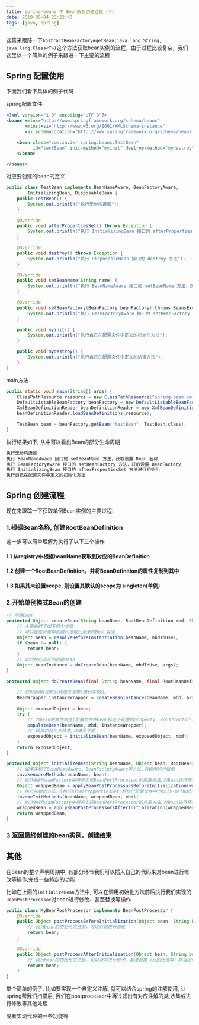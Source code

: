 ```yaml
---
title: spring-beans 中 Bean解析创建过程（下）
date: 2019-05-04 23:22:43
tags: [java, spring]
---
```


这篇来跟踪一下`AbstractBeanFactory#getBean(java.lang.String, java.lang.Class<T>)`这个方法获取bean实例的流程，由于过程比较复杂，我们这里以一个简单的例子来跟进一下主要的流程

## Spring 配置使用

下面我们看下具体的例子代码

spring配置文件

```xml
<?xml version="1.0" encoding="UTF-8"?>
<beans xmlns="http://www.springframework.org/schema/beans"
       xmlns:xsi="http://www.w3.org/2001/XMLSchema-instance"
       xsi:schemaLocation="http://www.springframework.org/schema/beans http://www.springframework.org/schema/beans/spring-beans.xsd">

    <bean class="com.zavier.spring.beans.TestBean"
          id="testBean" init-method="myinit" destroy-method="mydestroy">
    </bean>

</beans>
```

<!-- more -->

对应要创建的bean的定义

```java
public class TestBean implements BeanNameAware, BeanFactoryAware,
        InitializingBean, DisposableBean {
    public TestBean() {
        System.out.println("执行无参构造器");
    }

    @Override
    public void afterPropertiesSet() throws Exception {
        System.out.println("执行 InitializingBean 接口的 afterPropertiesSet 方法进行初始化");
    }

    @Override
    public void destroy() throws Exception {
        System.out.println("执行 DisposableBean 接口的 destroy 方法");
    }

    @Override
    public void setBeanName(String name) {
        System.out.println("执行 BeanNameAware 接口的 setBeanName 方法，获取设置 Bean 名称");
    }

    @Override
    public void setBeanFactory(BeanFactory beanFactory) throws BeansException {
        System.out.println("执行 BeanFactoryAware 接口的 setBeanFactory 方法，获取设置 BeanFactory");
    }

    public void myinit() {
        System.out.println("执行自己在配置文件中定义的初始化方法");
    }

    public void mydestroy() {
        System.out.println("执行自己在配置文件中定义的结束方法");
    }
}
```

main方法

```java
public static void main(String[] args) {
    ClassPathResource resource = new ClassPathResource("spring-bean.xml");
    DefaultListableBeanFactory beanFactory = new DefaultListableBeanFactory();
    XmlBeanDefinitionReader beanDefinitionReader = new XmlBeanDefinitionReader(beanFactory);
    beanDefinitionReader.loadBeanDefinitions(resource);

    TestBean bean = beanFactory.getBean("testBean", TestBean.class);
}
```

执行结果如下, 从中可以看出Bean的部分生命周期

```java
执行无参构造器
执行 BeanNameAware 接口的 setBeanName 方法，获取设置 Bean 名称
执行 BeanFactoryAware 接口的 setBeanFactory 方法，获取设置 BeanFactory
执行 InitializingBean 接口的 afterPropertiesSet 方法进行初始化
执行自己在配置文件中定义的初始化方法
```



## Spring 创建流程

现在来跟踪一下获取单例Bean实例的主要过程:



### 1.根据Bean名称, 创建RootBeanDefinition

这一步可以简单理解为执行了以下三个操作

#### 1.1 从registry中根据beanName获取到对应的BeanDefinition

#### 1.2 创建一个RootBeanDefinition，并将BeanDefinition的属性复制到其中

#### 1.3 如果其未设置scope, 则设置其默认的scope为 singleton(单例)



### 2.开始单例模式Bean的创建

```java
// 创建Bean
protected Object createBean(String beanName, RootBeanDefinition mbd, Object[] args) {
    // 主要执行了如下两个步骤
    // 可以在这步骤中创建代理取代原来的Bean返回
    Object bean = resolveBeforeInstantiation(beanName, mbdToUse);
    if (bean != null) {
        return bean;
    }
    // 此时执行真正的创建Bean
    Object beanInstance = doCreateBean(beanName, mbdToUse, args); 
}

protected Object doCreateBean(final String beanName, final RootBeanDefinition mbd, final Object[] args) {

    // 反射调用(如默认构造方法等)进行实例化
    BeanWrapper instanceWrapper = createBeanInstance(beanName, mbd, args);
    
    Object exposedObject = bean;
    try {
        // 为bean的属性赋值(配置文件中bean标签下配置的property, constructor-arg等)
        populateBean(beanName, mbd, instanceWrapper);
        // 调用初始化方法等,详情见下面
        exposedObject = initializeBean(beanName, exposedObject, mbd);
    }
    return exposedObject;
}

protected Object initializeBean(String beanName, Object bean, RootBeanDefinition mbd) {
    // 如果实现了BeanNameAware、BeanFactoryAware等方法,则调用进行赋值
    invokeAwareMethods(beanName, bean);
    // 依次执行beanFactory中所有实现BeanPostProcessor的前置方法,对Bean进行修改
    Object wrappedBean = applyBeanPostProcessorsBeforeInitialization(wrappedBean, beanName);
    // 执行初始化方法,先执行afterPropertiesSet,后执行配置文件中的init-method方法
    invokeInitMethods(beanName, wrappedBean, mbd);
    // 依次执行beanFactory中所有实现BeanPostProcessor的后置方法,对Bean进行修改
    wrappedBean = applyBeanPostProcessorsAfterInitialization(wrappedBean, beanName);
    return wrappedBean;
}
```



### 3.返回最终创建的bean实例，创建结束



## 其他

在Bean的整个声明周期中, 有部分环节我们可以插入自己的代码来对bean进行修改等操作,完成一些特定的功能

比如在上面的`initializeBean`方法中, 可以在调用初始化方法前后执行我们实现的`BeanPostProcessor`对bean进行修改、甚至替换等操作

```java
public class MyBeanPostProcessor implements BeanPostProcessor {
    @Override
    public Object postProcessBeforeInitialization(Object bean, String beanName) throws BeansException {
        // 执行bean的初始化方法前，可以对其进行修改
        return bean;
    }

    @Override
    public Object postProcessAfterInitialization(Object bean, String beanName) throws BeansException {
        // 执行bean的初始化方法后，可以对其进行修改，甚至替换（比如代理等）并返回替换后的类
        return bean;
    }
}
```

举个简单的例子, 比如要实现一个自定义注解, 就可以结合spring的注解使用, 让spring帮我们扫描后, 我们在postprocessor中再过滤出有对应注解的类,收集或进行修改等其他处理

或者实现代理的一些功能等




